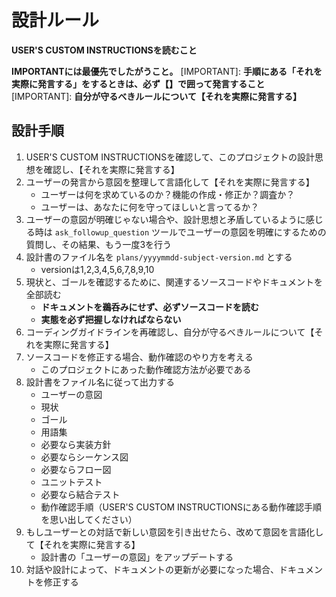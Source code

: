 # 設計ルール

**USER'S CUSTOM INSTRUCTIONSを読むこと**

**IMPORTANTには最優先でしたがうこと。**
[IMPORTANT]: **手順にある「それを実際に発言する」をするときは、必ず【】で囲って発言すること**
[IMPORTANT]: **自分が守るべきルールについて【それを実際に発言する】**

## 設計手順

1. USER'S CUSTOM INSTRUCTIONSを確認して、このプロジェクトの設計思想を確認し、【それを実際に発言する】
2. ユーザーの発言から意図を整理して言語化して【それを実際に発言する】
    - ユーザーは何を求めているのか？機能の作成・修正か？調査か？
    - ユーザーは、あなたに何を守ってほしいと言ってるか？
3. ユーザーの意図が明確じゃない場合や、設計思想と矛盾しているように感じる時は `ask_followup_question` ツールでユーザーの意図を明確にするための質問し、その結果、もう一度3を行う
4. 設計書のファイル名を `plans/yyyymmdd-subject-version.md` とする
    - versionは1,2,3,4,5,6,7,8,9,10
5. 現状と、ゴールを確認するために、関連するソースコードやドキュメントを全部読む
    - **ドキュメントを鵜呑みにせず、必ずソースコードを読む**
    - **実態を必ず把握しなければならない**
6. コーディングガイドラインを再確認し、自分が守るべきルールについて【それを実際に発言する】
7. ソースコードを修正する場合、動作確認のやり方を考える
    - このプロジェクトにあった動作確認方法が必要である
8. 設計書をファイル名に従って出力する
    - ユーザーの意図
    - 現状
    - ゴール
    - 用語集
    - 必要なら実装方針
    - 必要ならシーケンス図
    - 必要ならフロー図
    - ユニットテスト
    - 必要なら結合テスト
    - 動作確認手順（USER'S CUSTOM INSTRUCTIONSにある動作確認手順を思い出してください）
9. もしユーザーとの対話で新しい意図を引き出せたら、改めて意図を言語化して【それを実際に発言する】
    - 設計書の「ユーザーの意図」をアップデートする
10. 対話や設計によって、ドキュメントの更新が必要になった場合、ドキュメントを修正する
